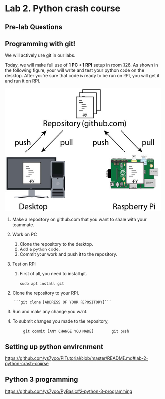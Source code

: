 # Lab 2. Python crash course

## Pre-lab Questions

## Programming with git!

We will actively use git in our labs. 

Today, we will make full use of **1 PC + 1 RPI** setup in room 326.
As shown in the following figure, your will write and test your python code on the desktop. After you're sure that code is ready to be run on RPI, you will get it and run it on RPI.
    
![image of git setting](images/git.jpg)
    
1. Make a repository on github.com that you want to share with your teammate.

2. Work on PC
    1. Clone the repository to the desktop.
    2. Add a python code.
    3. Commit your work and push it to the repository.
        
3. Test on RPI
    1. First of all, you need to install git.

        ```sudo apt install git```

    2. Clone the repository to your RPI.

        ```git clone [ADDRESS OF YOUR REPOSITORY]```
        
    3. Run and make any change you want.
    
    4. To submit changes you made to the repository,
    
        ```
        git commit [ANY CHANGE YOU MADE]
        git push
        ```


## Setting up python environment
https://github.com/ys7yoo/PiTutorial/blob/master/README.md#lab-2-python-crash-course

## Python 3 programming
https://github.com/ys7yoo/PyBasic#2-python-3-programming
